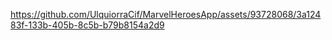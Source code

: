 

https://github.com/UlquiorraCif/MarvelHeroesApp/assets/93728068/3a12483f-133b-405b-8c5b-b79b8154a2d9

